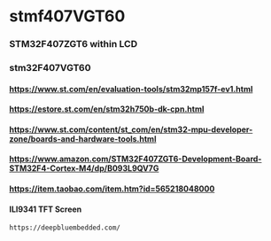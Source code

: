 # stmf407VGT60

### STM32F407ZGT6 within LCD
### stm32F407VGT60 

#### https://www.st.com/en/evaluation-tools/stm32mp157f-ev1.html

#### https://estore.st.com/en/stm32h750b-dk-cpn.html

#### https://www.st.com/content/st_com/en/stm32-mpu-developer-zone/boards-and-hardware-tools.html

#### https://www.amazon.com/STM32F407ZGT6-Development-Board-STM32F4-Cortex-M4/dp/B093L9QV7G

#### https://item.taobao.com/item.htm?id=565218048000

#### ILI9341 TFT Screen
```
https://deepbluembedded.com/
```
